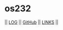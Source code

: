 # os232
|| [LOG](TXT/mylog.txt) || [GitHub](https://github.com/tiffanyadisuryo/os232/) || [LINKS](LINKS/) ||
